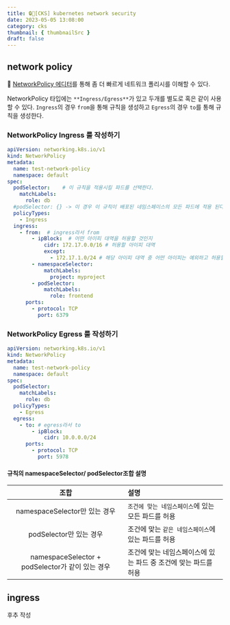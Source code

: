 ```yaml
---
title: 🔒🔧[CKS] kubernetes network security
date: 2023-05-05 13:08:00
category: cks
thumbnail: { thumbnailSrc }
draft: false
---
```


## network policy
📝 [NetworkPolicy 에디터](https://editor.networkpolicy.io/)를 통해 좀 더 빠르게 네트워크 폴리시를 이해할 수 있다.

NetworkPolicy 타입에는 `**Ingress/Egress**`가 있고 두개를 별도로 혹은 같이 사용할 수 있다.
`Ingress`의 경우 `from`을 통해 규칙을 생성하고 `Egress`의 경우 `to`를 통해 규칙을 생성한다. 
 
### NetworkPolicy Ingress 룰 작성하기 
```yaml
apiVersion: networking.k8s.io/v1
kind: NetworkPolicy
metadata:
  name: test-network-policy
  namespace: default
spec:
  podSelector:    # 이 규칙을 적용시킬 파드를 선택한다. 
    matchLabels:
      role: db
  #podSelector: {} -> 이 경우 이 규칙이 배포된 네임스페이스의 모든 파드에 적용 된다.
  policyTypes:
    - Ingress
  ingress:
    - from:  # ingress라서 from
        - ipBlock:  # 어떤 아이피 대역을 허용할 것인지
            cidr: 172.17.0.0/16 # 허용할 아이피 대역
            except:
              - 172.17.1.0/24 # 해당 아이피 대역 중 어떤 아이피는 예외하고 허용할지 
        - namespaceSelector:
            matchLabels:
              project: myproject
        - podSelector:
            matchLabels:
              role: frontend
      ports:
        - protocol: TCP
          port: 6379

```

### NetworkPolicy Egress 룰 작성하기 
```yaml
apiVersion: networking.k8s.io/v1
kind: NetworkPolicy
metadata:
  name: test-network-policy
  namespace: default
spec:
  podSelector:
    matchLabels:
      role: db
  policyTypes:
    - Egress
  egress: 
    - to: # egress라서 to
        - ipBlock:
            cidr: 10.0.0.0/24
      ports:
        - protocol: TCP
          port: 5978

```

#### 규칙의 namespaceSelector/ podSelector조합 설명
| 조합 | 설명 | 
|:-------:|:-----------|
| namespaceSelector만 있는 경우 | `조건에 맞는 네임스페이스`에 있는 모든 파드를 허용  |
| podSelector만 있는 경우 | 조건에 맞는 `같은 네임스페이스`에 있는 파드를 허용 | 
| namespaceSelector + podSelector가 같이 있는 경우 | 조건에 맞는 네임스페이스에 있는 파드 중 조건에 맞는 파드를 허용 |  

## ingress
후추 작성